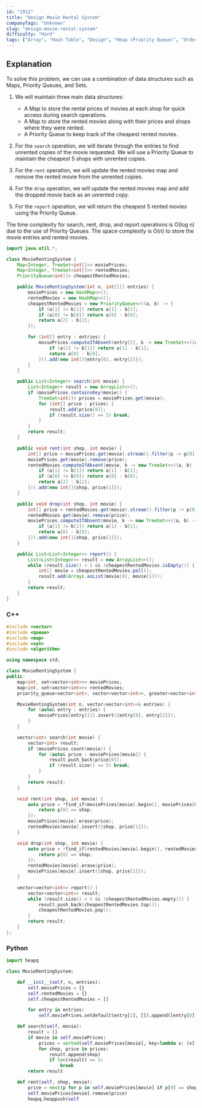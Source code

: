 ```yaml
---
id: "1912"
title: "Design Movie Rental System"
companyTags: "Unknown"
slug: "design-movie-rental-system"
difficulty: "Hard"
tags: ["Array", "Hash Table", "Design", "Heap (Priority Queue)", "Ordered Set"]
---
```


## Explanation

To solve this problem, we can use a combination of data structures such as Maps, Priority Queues, and Sets. 

1. We will maintain three main data structures:
   - A Map to store the rental prices of movies at each shop for quick access during search operations.
   - A Map to store the rented movies along with their prices and shops where they were rented.
   - A Priority Queue to keep track of the cheapest rented movies.

2. For the `search` operation, we will iterate through the entries to find unrented copies of the movie requested. We will use a Priority Queue to maintain the cheapest 5 shops with unrented copies.

3. For the `rent` operation, we will update the rented movies map and remove the rented movie from the unrented copies.

4. For the `drop` operation, we will update the rented movies map and add the dropped movie back as an unrented copy.

5. For the `report` operation, we will return the cheapest 5 rented movies using the Priority Queue.

The time complexity for search, rent, drop, and report operations is O(log n) due to the use of Priority Queues. The space complexity is O(n) to store the movie entries and rented movies.
```java
import java.util.*;

class MovieRentingSystem {
    Map<Integer, TreeSet<int[]>> moviePrices;
    Map<Integer, TreeSet<int[]>> rentedMovies;
    PriorityQueue<int[]> cheapestRentedMovies;

    public MovieRentingSystem(int n, int[][] entries) {
        moviePrices = new HashMap<>();
        rentedMovies = new HashMap<>();
        cheapestRentedMovies = new PriorityQueue<>((a, b) -> {
            if (a[1] != b[1]) return a[1] - b[1];
            if (a[0] != b[0]) return a[0] - b[0];
            return a[2] - b[2];
        });

        for (int[] entry : entries) {
            moviePrices.computeIfAbsent(entry[1], k -> new TreeSet<>((a, b) -> {
                if (a[1] != b[1]) return a[1] - b[1];
                return a[0] - b[0];
            })).add(new int[]{entry[0], entry[2]});
        }
    }

    public List<Integer> search(int movie) {
        List<Integer> result = new ArrayList<>();
        if (moviePrices.containsKey(movie)) {
            TreeSet<int[]> prices = moviePrices.get(movie);
            for (int[] price : prices) {
                result.add(price[0]);
                if (result.size() == 5) break;
            }
        }
        return result;
    }

    public void rent(int shop, int movie) {
        int[] price = moviePrices.get(movie).stream().filter(p -> p[0] == shop).findFirst().get();
        moviePrices.get(movie).remove(price);
        rentedMovies.computeIfAbsent(movie, k -> new TreeSet<>((a, b) -> {
            if (a[1] != b[1]) return a[1] - b[1];
            if (a[0] != b[0]) return a[0] - b[0];
            return a[2] - b[2];
        })).add(new int[]{shop, price[1]});
    }

    public void drop(int shop, int movie) {
        int[] price = rentedMovies.get(movie).stream().filter(p -> p[0] == shop).findFirst().get();
        rentedMovies.get(movie).remove(price);
        moviePrices.computeIfAbsent(movie, k -> new TreeSet<>((a, b) -> {
            if (a[1] != b[1]) return a[1] - b[1];
            return a[0] - b[0];
        })).add(new int[]{shop, price[1]});
    }

    public List<List<Integer>> report() {
        List<List<Integer>> result = new ArrayList<>();
        while (result.size() < 5 && !cheapestRentedMovies.isEmpty()) {
            int[] movie = cheapestRentedMovies.poll();
            result.add(Arrays.asList(movie[0], movie[1]));
        }
        return result;
    }
}
```

### C++
```cpp
#include <vector>
#include <queue>
#include <map>
#include <set>
#include <algorithm>

using namespace std;

class MovieRentingSystem {
public:
    map<int, set<vector<int>>> moviePrices;
    map<int, set<vector<int>>> rentedMovies;
    priority_queue<vector<int>, vector<vector<int>>, greater<vector<int>>> cheapestRentedMovies;

    MovieRentingSystem(int n, vector<vector<int>>& entries) {
        for (auto& entry : entries) {
            moviePrices[entry[1]].insert({entry[0], entry[2]});
        }
    }

    vector<int> search(int movie) {
        vector<int> result;
        if (moviePrices.count(movie)) {
            for (auto& price : moviePrices[movie]) {
                result.push_back(price[0]);
                if (result.size() == 5) break;
            }
        }
        return result;
    }

    void rent(int shop, int movie) {
        auto price = *find_if(moviePrices[movie].begin(), moviePrices[movie].end(), [shop](vector<int>& p) {
            return p[0] == shop;
        });
        moviePrices[movie].erase(price);
        rentedMovies[movie].insert({shop, price[1]});
    }

    void drop(int shop, int movie) {
        auto price = *find_if(rentedMovies[movie].begin(), rentedMovies[movie].end(), [shop](vector<int>& p) {
            return p[0] == shop;
        });
        rentedMovies[movie].erase(price);
        moviePrices[movie].insert({shop, price[1]});
    }

    vector<vector<int>> report() {
        vector<vector<int>> result;
        while (result.size() < 5 && !cheapestRentedMovies.empty()) {
            result.push_back(cheapestRentedMovies.top());
            cheapestRentedMovies.pop();
        }
        return result;
    }
};
```

### Python
```python
import heapq

class MovieRentingSystem:

    def __init__(self, n, entries):
        self.moviePrices = {}
        self.rentedMovies = {}
        self.cheapestRentedMovies = []

        for entry in entries:
            self.moviePrices.setdefault(entry[1], []).append([entry[0], entry[2]])

    def search(self, movie):
        result = []
        if movie in self.moviePrices:
            prices = sorted(self.moviePrices[movie], key=lambda x: (x[1], x[0]))
            for shop, price in prices:
                result.append(shop)
                if len(result) == 5:
                    break
        return result

    def rent(self, shop, movie):
        price = next(p for p in self.moviePrices[movie] if p[0] == shop)
        self.moviePrices[movie].remove(price)
        heapq.heappush(self